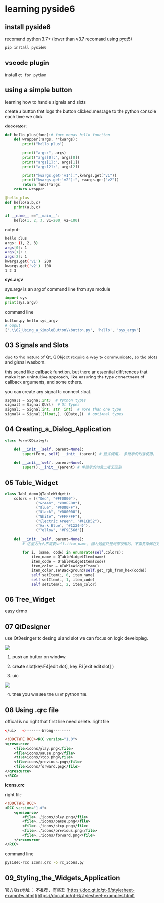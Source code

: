 # learning pyside6

##  install pyside6

recomand python 3.7+ 
(lower than v3.7 recomand using pyqt5)

``` bash
pip install pyside6
```
## vscode plugin

install `qt for python`


## using a simple button

learning how to handle signals and slots

create a button that logs the button clicked.message to the python console each time we click.

**decorator:**

``` python
def hello_plus(func):# func menas hello funciton
    def wrapper(*args, **kwargs):
        print("hello plus")
        
        print("args:", args)
        print("args[0]:", args[0])
        print("args[1]:", args[1])
        print("args[2]:", args[2])

        print("kwargs.get('v1'):",kwargs.get("v1"))
        print("kwargs.get('v2'):", kwargs.get("v2"))
        return func(*args)
    return wrapper

@hello_plus
def hello(a,b,c):
    print(a,b,c)

if __name__ =="__main__":
    hello(1, 2, 3, v1=200, v2=100)

``` 

output:
``` bash
hello plus
args: (1, 2, 3)
args[0]: 1
args[1]: 1
args[2]: 1
kwargs.get('v1'): 200
kwargs.get('v2'): 100
1 2 3
```


**sys.argv**

sys.argv is an arg of command line from sys module

``` python
import sys
print(sys.argv)
```

command line

``` bash
button.py hello sys_argv
# ouput 
['.\\02_Using_a_SimpleButton\\button.py', 'hello', 'sys_argv']
```

## 03 Signals and Slots

due to the nature of Qt, QObject require a way to communicate, so the slots and gisnal wasborn.

this sound like callback function. but there ar essential differences that make it an unintuitive approach, like ensuring the type correctness of callback arguments, and some others.

you can create any signal to connect sloat.

``` python
signal1 = Signal(int)  # Python types
signal2 = Signal(QUrl)  # Qt Types
signal3 = Signal(int, str, int)  # more than one type
signal4 = Signal((float,), (QDate,))  # optional types
```

## 04 Creating_a_Dialog_Application

``` python
class Form(QDialog):

    def __init__(self, parent=None):
        super(Form, self).__init__(parent) # 显式调用， 多继承的时候使用， super为什么传递类还需要传递self对象， 对象和类同时确定才能具体确定。
    
    def __init__(self, parent=None):
        super().__init__(parent) # 单继承的时候二者无区别
```

## 05 Table_Widget

``` python
class Tabl_demo(QTableWidget):
    colors = [("Red", "#FF0000"),
              ("Green", "#00FF00"),
              ("Blue", "#0000FF"),
              ("Black", "#000000"),
              ("White", "#FFFFFF"),
              ("Electric Green", "#41CD52"),
              ("Dark Blue", "#222840"),
              ("Yellow", "#F9E56d")]

    def __init__(self, parent=None):
        # 这里为什么不需要self.item_name, 因为这里只是局部使用的，不需要存储在对象中，对象中使用self前缀的变量表示可以共享访问.

        for i, (name, code) in enumerate(self.colors):
            item_name = QTableWidgetItem(name)
            item_code = QTableWidgetItem(code)
            item_color = QTableWidgetItem()
            item_color.setBackground(self.get_rgb_from_hex(code))
            self.setItem(i, 0, item_name)
            self.setItem(i, 1, item_code)
            self.setItem(i, 2, item_color)
``` 

## 06 Tree_Widget

easy demo

## 07 QtDesigner

use QtDesinger to desing ui and slot we can focus on logic developing.

![](https://raw.githubusercontent.com/fly-t/images/main/blog/README-2023-11-25-23-49-18.png)

1. push an button on window. 
2. create slot(key:F4[edit slot], key:F3[exit edit slot] )

3. uic

![](https://raw.githubusercontent.com/fly-t/images/main/blog/README-2023-11-25-23-51-44.png)

4. then you will see the ui of python file.

## 08 Using .qrc file

offical is no right that first line need delete.
right file
``` xml
</ui>   <--------Wrong--------

<!DOCTYPE RCC><RCC version="1.0">
<qresource>
    <file>icons/play.png</file>
    <file>icons/pause.png</file>
    <file>icons/stop.png</file>
    <file>icons/previous.png</file>
    <file>icons/forward.png</file>
</qresource>
</RCC>
```


**icons.qrc**

right file  

``` xml
<!DOCTYPE RCC>
<RCC version="1.0">
    <qresource>
        <file>../icons/play.png</file>
        <file>../icons/pause.png</file>
        <file>../icons/stop.png</file>
        <file>../icons/previous.png</file>
        <file>../icons/forward.png</file>
    </qresource>
</RCC>

```
command line

``` bash
pyside6-rcc icons.qrc -o rc_icons.py
```


## 09_Styling_the_Widgets_Application

官方Qss地址： 不推荐，有些丑
[https://doc.qt.io/qt-6/stylesheet-examples.html](https://doc.qt.io/qt-6/stylesheet-examples.html)

